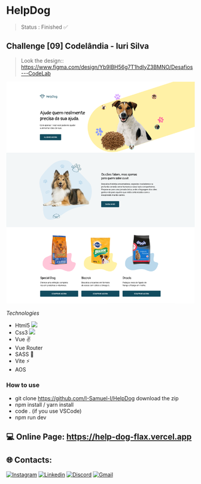 # HelpDog

> Status : Finished ✅

## Challenge [09] Codelândia - Iuri Silva
>Look the design:: https://www.figma.com/design/Yb9IBH56g7T1hdIyZ3BMNO/Desafios---CodeLab

<img width="800px" src="./src/assets/images/image.png">

_Technologies_

- Html5 <img width="15px" src="https://cdn-icons-png.flaticon.com/512/4943/4943029.png" />
- Css3 <img width="15px" src="https://cdn-icons-png.flaticon.com/512/732/732190.png" />
- Vue ✌️
- Vue Router
- SASS 🎨
- Vite ⚡
- AOS

### How to use

- git clone https://github.com/I-Samuel-I/HelpDog download the zip
- npm install / yarn install
- code . (if you use VSCode)
- npm run dev 

## 💻 Online Page: https://help-dog-flax.vercel.app

## 🌐 Contacts:

[![Instagram](https://img.shields.io/badge/Instagram-E4405F?style=for-the-badge&logo=instagram&logoColor=white)](https://www.instagram.com/sam.pongp/)
[![Linkedin](https://img.shields.io/badge/LinkedIn-0077B5?style=for-the-badge&logo=linkedin&logoColor=white)](https://www.linkedin.com/in/samuel-gomes-481062316/)
[![Discord](https://img.shields.io/badge/Discord-7289DA?style=for-the-badge&logo=discord&logoColor=white)](https://discordapp.com/users/353247502385938432)
[![Gmail](https://img.shields.io/badge/Gmail-D14836?style=for-the-badge&logo=gmail&logoColor=white)](mailto:samgomes.dev@gmail.com)
